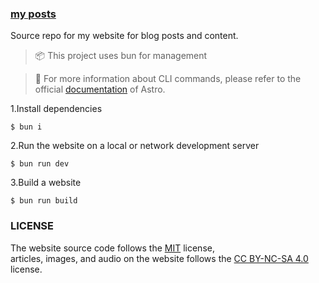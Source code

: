 ### [my posts](https://vivekpal.in)
 Source repo for my website for blog posts and content.

> 📦 This project uses bun for management

> 📖 For more information about CLI commands, please refer to the official [documentation](https://docs.astro.build/zh-cn/reference/cli-reference/) of Astro.

1.Install dependencies
```
$ bun i
```
2.Run the website on a local or network development server
```
$ bun run dev
```
3.Build a website
```
$ bun run build
```

### LICENSE
 The website source code follows the [MIT](./LICENSE) license,  
 articles, images, and audio on the website follows the [CC BY-NC-SA 4.0](https://creativecommons.org/licenses/by-nc-sa/4.0/) license.